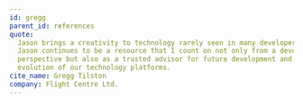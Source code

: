 ```yaml
---
id: gregg
parent_id: references
quote:
  Jason brings a creativity to technology rarely seen in many developers ...
  Jason continues to be a resource that I count on not only from a development
  perspective but also as a trusted advisor for future development and the
  evolution of our technology platforms.
cite_name: Gregg Tilston
company: Flight Centre Ltd.
---
```

